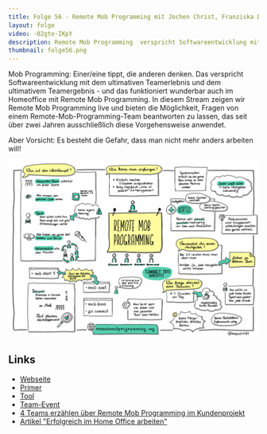 ```yaml
---
title: Folge 56 - Remote Mob Programming mit Jochen Christ, Franziska Dessart, Simon Harrer, Martin Huber
layout: folge
video: -02gte-IKpY
description: Remote Mob Programming  verspricht Softwareentwicklung mit dem ultimativen Teamerlebnis und dem ultimativem Teamergebnis 
thumbnail: folge56.png
---
```


Mob Programming: Einer/eine tippt, die anderen denken. Das verspricht
Softwareentwicklung mit dem ultimativen Teamerlebnis und dem
ultimativem Teamergebnis - und das funktioniert wunderbar auch im
Homeoffice mit Remote Mob Programming. In diesem Stream zeigen wir
Remote Mob Programming live und bieten die Möglichkeit, Fragen von
einem Remote-Mob-Programming-Team beantworten zu lassen, das seit über
zwei Jahren ausschließlich diese Vorgehensweise anwendet. 

Aber Vorsicht: Es besteht die Gefahr, dass man nicht mehr anders
arbeiten will!

![Sketchnotes](/sketchnotes/folge56.jpg)

## Links

* [Webseite](https://www.remotemobprogramming.org)
* [Primer](https://leanpub.com/remotemobprogramming)
* [Tool](https://mob.sh)
* [Team-Event](https://www.innoq.com/de/trainings/online-team-event-remote-mob-programming/)
* [4 Teams erzählen über Remote Mob Programming im Kundenprojekt](https://www.innoq.com/de/articles/2021/01/remote-mob-programming-bei-innoq/)
* [Artikel "Erfolgreich im Home Office arbeiten"](http://www.heise.de/hintergrund/Erfolgreich-im-Homeoffice-arbeiten-4681061.html)
